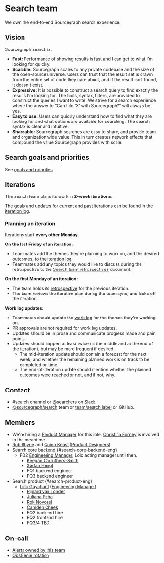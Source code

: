 # Search team

We own the end-to-end Sourcegraph search experience.

## Vision

Sourcegraph search is:

- **Fast:** Performance of showing results is fast and I can get to what I’m looking for quickly.
- **Scalable:** Sourcegraph scales to any private codebase and the size of the open-source universe. Users can trust that the result set is drawn from the entire set of code they care about, and if the result isn't found, it doesn't exist.
- **Expressive:** It is possible to construct a search query to find exactly the results I’m looking for. The tools, syntax, filters, are provided to construct the queries I want to write. We strive for a search experience where the answer to “Can I do ‘X’ with Sourcegraph?” will always be yes.
- **Easy to use:** Users can quickly understand how to find what they are looking for and what options are available for searching. The search syntax is clear and intuitive.
- **Shareable:** Sourcegraph searches are easy to share, and provide team and organization wide value. This in turn creates network effects that compound the value Sourcegraph provides with scale.

## Search goals and priorities

See [goals and priorities](goals.md).

## Iterations

The search team plans its work in **2-week iterations**.

The goals and updates for current and past iterations can be found in the [iteration log](./iteration_log.md).

### Planning an iteration

Iterations start **every other Monday**.

**On the last Friday of an iteration:**

- Teammates add the themes they're planning to work on, and the desired outcomes, to the [iteration log](./iteration_log.md).
- Teammates add any topics they would like to discuss during the retrospective to the [Search team retrospectives](https://docs.google.com/document/d/1YyPhH-OVrFddLhlerlfrqmnqe633I09wp9D9mSI4Za8/edit) document.

**On the first Monday of an iteration:**

- The team holds its [retrospective](https://docs.google.com/document/d/1YyPhH-OVrFddLhlerlfrqmnqe633I09wp9D9mSI4Za8/edit) for the previous iteration.
- The team reviews the iteration plan during the team sync, and kicks off the iteration.

**Work log updates:**

- Teammates should update the [work log](./iteration_log.md) for the themes they're working on.
- PR approvals are not required for work log updates.
- Updates should be in prose and communicate progress made and pain points.
- Updates should happen at least twice (in the middle and at the end of the iteration), but may be more frequent if desired.
  - The mid-iteration update should contain a forecast for the next week, and whether the remaining planned work is on track to be completed on time.
  - The end-of-iteration update should mention whether the planned outcomes were reached or not, and if not, why.

## Contact

- #search channel or @searchers on Slack.
- [@sourcegraph/search](https://github.com/orgs/sourcegraph/teams/search) team or [team/search label](https://github.com/sourcegraph/sourcegraph/issues?q=is%3Aissue+is%3Aopen+label%3Ateam%2Fsearch+) on GitHub.

## Members

- We're hiring a [Product Manager](https://jobs.lever.co/sourcegraph/254299f5-f91b-43e2-aa1a-3732963dd296) for this role. [Christina Forney](../../../company/team/index.md#christina-forney-she-her) is involved in the meantime.
- [Rob Rhyne](../../../company/team/index.md#rob-rhyne) and [Quinn Keast](../../../company/team/index.md#quinn-keast-he-him) ([Product Designers](../../product/roles/product_designer.md))
- Search core backend {#search-core-backend-eng}
    - FQ2 [Engineering Manager](roles.md#engineering-manager), Loïc acting manager until then.
        - [Keegan Carruthers-Smith](../../../company/team/index.md#keegan-carruthers-smith)
        - [Stefan Hengl](../../../company/team/index.md#stefan-hengl-he-him)
        - FQ1 backend engineer
        - FQ3 backend engineer
- Search product {#search-product-eng}
    - [Loïc Guychard](../../../company/team/index.md#loïc-guychard) ([Engineering Manager](roles.md#engineering-manager))
        - [Rijnard van Tonder](../../../company/team/index.md#rijnard-van-tonder)
        - [Juliana Peña](../../../company/team/index.md#juliana-peña-she-her)
        - [Rok Novosel](../../../company/team/index.md#rok-novosel-he-him)
        - [Camden Cheek](../../../company/team/index.md#camden-cheek-hehim)
        - FQ2 backend hire
        - FQ2 frontend hire
        - FQ3/4 TBD

## On-call

- [Alerts owned by this team](https://sourcegraph.com/search?q=repo%3A%5Egithub.com%2Fsourcegraph%2Fsourcegraph%24+file%3Amonitoring%2F.*+%7B%3A%5B_%5D%2C+Owner%3A+monitoring.ObservableOwnerSearch%2C+%3A%5B_%5D%7D+OR+%28%3A%5B_%5D%2C+monitoring.ObservableOwnerSearch%29+count%3A1000&patternType=structural)
- [OpsGenie rotation](https://sourcegraph.app.opsgenie.com/teams/dashboard/f482ef3e-f5dc-4bef-b7c4-307e0ad30d6a)
